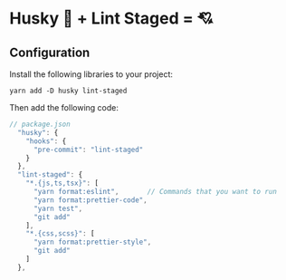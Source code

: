 # Husky 🐶 + Lint Staged = 💘

## Configuration

Install the following libraries to your project:

```
yarn add -D husky lint-staged
```

Then add the following code:

```javascript
// package.json
  "husky": {
    "hooks": {
      "pre-commit": "lint-staged"
    }
  },
  "lint-staged": {
    "*.{js,ts,tsx}": [
      "yarn format:eslint",       // Commands that you want to run
      "yarn format:prettier-code",
      "yarn test",
      "git add"
    ],
    "*.{css,scss}": [
      "yarn format:prettier-style",
      "git add"
    ]
  },
```
